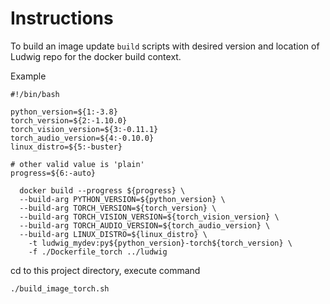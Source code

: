 # Instructions

To build an image update `build` scripts with desired version and location of Ludwig repo for the docker build context.

Example
```
#!/bin/bash

python_version=${1:-3.8}
torch_version=${2:-1.10.0}
torch_vision_version=${3:-0.11.1}
torch_audio_version=${4:-0.10.0}
linux_distro=${5:-buster}

# other valid value is 'plain'
progress=${6:-auto}

  docker build --progress ${progress} \
  --build-arg PYTHON_VERSION=${python_version} \
  --build-arg TORCH_VERSION=${torch_version} \
  --build-arg TORCH_VISION_VERSION=${torch_vision_version} \
  --build-arg TORCH_AUDIO_VERSION=${torch_audio_version} \
  --build-arg LINUX_DISTRO=${linux_distro} \
	-t ludwig_mydev:py${python_version}-torch${torch_version} \
	-f ./Dockerfile_torch ../ludwig

```

cd to this project directory, execute command
```
./build_image_torch.sh
```
